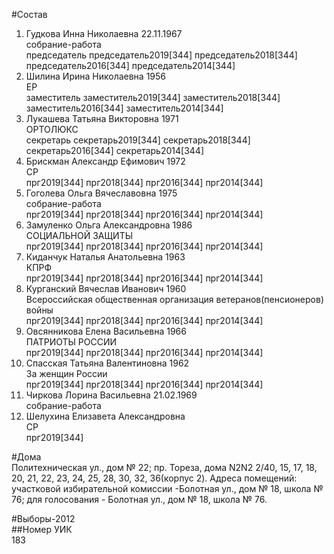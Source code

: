#Состав  
1. Гудкова Инна Николаевна 22.11.1967  
    собрание-работа  
    председатель председатель2019[344] председатель2018[344] председатель2016[344] председатель2014[344]  
2. Шилина Ирина Николаевна 1956  
    ЕР  
    заместитель заместитель2019[344] заместитель2018[344] заместитель2016[344] заместитель2014[344]  
3. Лукашева Татьяна Викторовна 1971  
    ОРТОЛЮКС  
    секретарь секретарь2019[344] секретарь2018[344] секретарь2016[344] секретарь2014[344]  
4. Брискман Александр Ефимович 1972  
    СР  
    прг2019[344] прг2018[344] прг2016[344] прг2014[344]  
5. Гоголева Ольга Вячеславовна 1975  
    собрание-работа  
    прг2019[344] прг2018[344] прг2016[344] прг2014[344]  
6. Замуленко Ольга Александровна 1986  
    СОЦИАЛЬНОЙ ЗАЩИТЫ  
    прг2019[344] прг2018[344] прг2016[344] прг2014[344]  
7. Киданчук Наталья Анатольевна 1963  
    КПРФ  
    прг2019[344] прг2018[344] прг2016[344] прг2014[344]  
8. Курганский Вячеслав Иванович 1960  
    Всероссийская общественная организация ветеранов(пенсионеров) войны  
    прг2019[344] прг2018[344] прг2016[344] прг2014[344]  
9. Овсянникова Елена Васильевна 1966  
    ПАТРИОТЫ РОССИИ  
    прг2019[344] прг2018[344] прг2016[344] прг2014[344]  
10. Спасская Татьяна Валентиновна 1962  
    За женщин России  
    прг2019[344] прг2018[344] прг2016[344] прг2014[344]  
11. Чиркова Лорина Васильевна 21.02.1969  
    собрание-работа  
12. Шелухина Елизавета Александровна  
    СР  
    прг2019[344]  
  
#Дома  
Политехническая ул., дом № 22; пр. Тореза, дома N2N2 2/40, 15, 17, 18, 20, 21, 22, 23, 24, 25, 28, 30, 32, 36(корпус 2). Адреса помещений: участковой избирательной комиссии -Болотная ул., дом № 18, школа № 76; для голосования - Болотная ул., дом № 18, школа № 76.  
  
#Выборы-2012  
##Номер УИК  
183  
